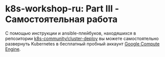 # k8s-workshop-ru: Part III - Самостоятельная работа

С помощью инструкции и ansible-плейбуков, находяшихся в репозитории 
[k8s-community/cluster-deploy](https://github.com/k8s-community/cluster-deploy)
вы можете самостоятельно развернуть Kubernetes в бесплатный пробный аккаунт
[Google Compute Engine](https://cloud.google.com/compute/).

